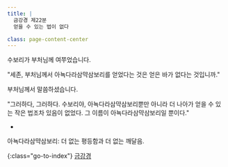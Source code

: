 ```yaml
---
title: |
  금강경 제22분
  얻을 수 있는 법이 없다

class: page-content-center
---
```


수보리가 부처님께 여쭈었습니다.

"세존, 부처님께서 아뇩다라삼먁삼보리를 얻었다는 것은
얻은 바가 없다는 것입니까."

부처님께서 말씀하셨습니다.

"그러하다, 그러하다.
수보리야, 아뇩다라삼먁삼보리뿐만 아니라 더 나아가
얻을 수 있는 작은 법조차 있음이 없었다.
그 이름이 아뇩다라삼먁삼보리일 뿐이다."

*

아뇩다라삼먁삼보리: 더 없는 평등함과 더 없는 깨달음.

{:class="go-to-index"}
[금강경](index)